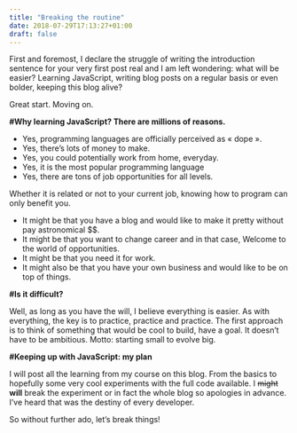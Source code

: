 ```yaml
---
title: "Breaking the routine"
date: 2018-07-29T17:13:27+01:00
draft: false
---
```


First and foremost, I declare the struggle of writing the introduction sentence for your very first post real and I am left wondering: what will be easier? <!--more-->Learning JavaScript, writing blog posts on a regular basis or even bolder, keeping this blog alive?

Great start. Moving on.

**#Why learning JavaScript? There are millions of reasons.**

+ Yes, programming languages are officially perceived as « dope ». 
+ Yes, there’s lots of money to make.
+ Yes, you could potentially work from home, everyday.
+ Yes, it is the most popular programming language
+ Yes, there are tons of job opportunities for all levels.

Whether it is related or not to your current job, knowing how to program can only benefit you. 

+ It might be that you have a blog and would like to make it pretty without pay astronomical $$.  
+ It might be that you want to change career and in that case, Welcome to the world of opportunities. 
+ It might be that you need it for work. 
+ It might also be that you have your own business and would like to be on top of things.

**#Is it difficult?**

Well, as long as you have the will, I believe everything is easier. As with everything, the key is to practice, practice and practice. The first approach is to think of something that would be cool to build, have a goal. It doesn’t have to be ambitious. Motto: starting small to evolve big. 

**#Keeping up with JavaScript: my plan**

I will post all the learning from my course on this blog. From the basics to hopefully some very cool experiments with the full code available. I ~~might~~ **will** break the experiment or in fact the whole blog so apologies in advance. I’ve heard that was the destiny of every developer.

So without further ado, let’s break things!
